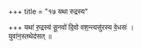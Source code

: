 +++
title = "१७ यथा रुद्रस्य"

+++
यथा॑ रु॒द्रस्य॑ सू॒नवो॑ दि॒वो वश॒न्त्यसु॑रस्य वे॒धसः॑ ।  
युवा॑न॒स्तथेद॑सत् ॥